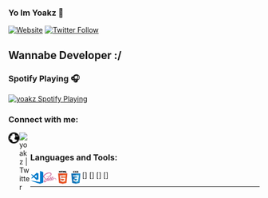 ### Yo Im Yoakz 👋

[![Website](https://img.shields.io/website?label=yoakz.com&style=for-the-badge&url=https%3A%2F%2Fcodestackr.com)](http://stars.chromeexperiments.com)
[![Twitter Follow](https://img.shields.io/twitter/follow/yoakzz?color=1DA1F2&logo=twitter&style=for-the-badge)](https://twitter.com/intent/follow?original_referer=https%3A%2F%2Fgithub.com%2FcodeSTACKr&screen_name=yoakzz) 

## Wannabe Developer :/

### Spotify Playing 🎧

[<img src="https://now-playing-codestackr.vercel.app/api/spotify-playing" alt="yoakz Spotify Playing" width="350" />](https://open.spotify.com/playlist/3lNJtcQVvtwJ0cHfCF776o?si=oaOFZ4RHTaKipZgGSdVChQ) 

### Connect with me:

[<img align="left" alt="yoakz.com" width="22px" src="https://raw.githubusercontent.com/iconic/open-iconic/master/svg/globe.svg" />][website]
[<img align="left" alt="yoakz | Twitter" width="22px" src="https://cdn.jsdelivr.net/npm/simple-icons@v3/icons/twitter.svg" />][twitter]

<br />

### Languages and Tools:

[<img align="left" alt="Visual Studio Code" width="26px" src="https://raw.githubusercontent.com/github/explore/80688e429a7d4ef2fca1e82350fe8e3517d3494d/topics/visual-studio-code/visual-studio-code.png" />]
[<img align="left" alt="LUA" width="26px" src="https://raw.githubusercontent.com/github/explore/80688e429a7d4ef2fca1e82350fe8e3517d3494d/topics/sass/sass.png" />]
[<img align="left" alt="HTML5" width="26px" src="https://raw.githubusercontent.com/github/explore/80688e429a7d4ef2fca1e82350fe8e3517d3494d/topics/html/html.png" />]
[<img align="left" alt="CSS3" width="26px" src="https://raw.githubusercontent.com/github/explore/80688e429a7d4ef2fca1e82350fe8e3517d3494d/topics/css/css.png" />]

---
[website]: http://stars.chromeexperiments.com
[twitter]: https://twitter.com/yoakzz
